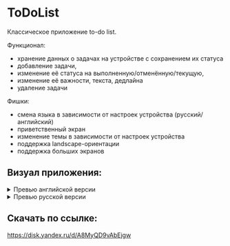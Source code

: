 # ToDoList
Классическое приложение to-do list.

Функционал: 
* хранение данных о задачах на устройстве с сохранением их статуса
* добавление задачи,
* изменение её статуса на выполненную/отменённую/текущую,
* изменение её важности, текста, дедлайна
* удаление задачи
  
Фишки:
* смена языка в зависимости от настроек устройства (русский/английский)
* приветственный экран
* изменение темы в зависимости от настроек устройства
* поддержка landscape-ориентации
* поддержка больших экранов


## Визуал приложения:
        
<details><summary>Превью английской версии</summary>

   1. ![photo1687570030](https://github.com/MedVAL-na/ToDoList/assets/72570836/79afedf5-4405-434e-9e4d-02d3132b675c)
   2.  ![photo1687570047](https://github.com/MedVAL-na/ToDoList/assets/72570836/c256829c-4f68-4ba0-9cdc-bd38ba981b2c)
   3.   ![photo1687570066](https://github.com/MedVAL-na/ToDoList/assets/72570836/a3a3672e-998c-41c4-882e-8cca1ce1ebb8)


</details>

<details><summary>Превью русской версии</summary>

   1. ![photo1687570093](https://github.com/MedVAL-na/ToDoList/assets/72570836/bfa6e4b6-6f46-41fa-84be-a8876be3b60b)
   2.  ![photo1687570093 (1)](https://github.com/MedVAL-na/ToDoList/assets/72570836/8ace057a-ee4e-4c56-81e8-884d5d345ce2)
   3.   ![photo1687570093 (2)](https://github.com/MedVAL-na/ToDoList/assets/72570836/020501f7-d130-4113-a2cc-8c44ed400825)
   4.    ![photo1687570093 (3)](https://github.com/MedVAL-na/ToDoList/assets/72570836/4277880c-e076-4875-b5b7-1aff95f716b2)




</details>


## Скачать по ссылке:

https://disk.yandex.ru/d/A8MyQD9vAbEjgw
